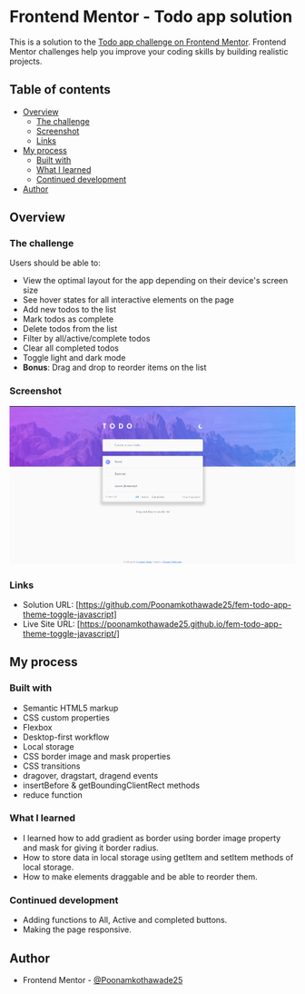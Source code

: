 # Frontend Mentor - Todo app solution

This is a solution to the [Todo app challenge on Frontend Mentor](https://www.frontendmentor.io/challenges/todo-app-Su1_KokOW). Frontend Mentor challenges help you improve your coding skills by building realistic projects. 

## Table of contents

- [Overview](#overview)
  - [The challenge](#the-challenge)
  - [Screenshot](#screenshot)
  - [Links](#links)
- [My process](#my-process)
  - [Built with](#built-with)
  - [What I learned](#what-i-learned)
  - [Continued development](#continued-development)
- [Author](#author)

## Overview

### The challenge

Users should be able to:

- View the optimal layout for the app depending on their device's screen size
- See hover states for all interactive elements on the page
- Add new todos to the list
- Mark todos as complete
- Delete todos from the list
- Filter by all/active/complete todos
- Clear all completed todos
- Toggle light and dark mode
- **Bonus**: Drag and drop to reorder items on the list

### Screenshot

![](./Screenshot.png)

### Links

- Solution URL: [https://github.com/Poonamkothawade25/fem-todo-app-theme-toggle-javascript]
- Live Site URL: [https://poonamkothawade25.github.io/fem-todo-app-theme-toggle-javascript/]

## My process

### Built with

- Semantic HTML5 markup
- CSS custom properties
- Flexbox
- Desktop-first workflow
- Local storage
- CSS border image and mask properties
- CSS transitions
- dragover, dragstart, dragend events
- insertBefore & getBoundingClientRect methods 
- reduce function

### What I learned

- I learned how to add gradient as border using border image property and mask for giving it border radius.
- How to store data in local storage using getItem and setItem methods of local storage.
- How to make elements draggable and be able to reorder them.

### Continued development

- Adding functions to All, Active and completed buttons.
- Making the page responsive.

## Author

- Frontend Mentor - [@Poonamkothawade25](https://www.frontendmentor.io/profile/Poonamkothawade25)
